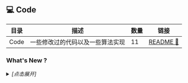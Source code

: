 ## :computer: Code

| 目录 | 描述 | 数量 | 链接 |
| --- | --- | --- | --- |
| Code | 一些修改过的代码以及一些算法实现 | 11 | [README :link:](<./Code/README.md>) |
### What's New ?

<details><summary><em>[点击展开]</em></summary>
<br>

- 2024-03-06 [README.md](<README.md>)
- 2023-04-17 [xception.py](<xception/xception.py>)
- 2023-04-17 [deeplabv3plus_xception-d8_513x513_60k_trimap.py](<xception/deeplabv3plus_xception-d8_513x513_60k_trimap.py>)
- 2023-04-17 [deeplabv3plus_xception-d16_513x513_60k_trimap.py](<xception/deeplabv3plus_xception-d16_513x513_60k_trimap.py>)
- 2023-04-17 [encode_images.py](<stylegan3-encoder/encode_images.py>)
- 2023-04-17 [mls.h](<mls/src/mls.h>)
- 2023-04-17 [mls.cpp](<mls/src/mls.cpp>)
- 2023-04-17 [main.cpp](<mls/src/main.cpp>)
- 2023-04-17 [CMakeLists.txt](<mls/CMakeLists.txt>)
- 2023-04-17 [train_interpreter.py](<EditGAN/train_interpreter.py>)
- 2023-04-17 [generate.py](<EditGAN/generate.py>)

</details>

